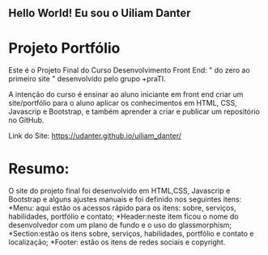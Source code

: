 ## Hello World! Eu sou o Uiliam Danter

# Projeto Portfólio

Este é o Projeto Final do Curso Desenvolvimento Front End: " do zero ao primeiro site " desenvolvido pelo grupo +praTI.

A intenção do curso é ensinar ao aluno iniciante em front end criar um site/portfólio para o aluno aplicar os conhecimentos em HTML, CSS, Javascrip e Bootstrap, e também 
aprender a criar e publicar um repositório no GitHub.

Link do Site: https://udanter.github.io/uiliam_danter/

# Resumo:
O site do projeto final foi desenvolvido em HTML,CSS, Javascrip e Bootstrap e alguns ajustes manuais e foi definido nos seguintes itens:
*Menu: aqui estão os acessos rápido para os itens: sobre, serviços, habilidades, portfólio e contato;
*Header:neste item ficou o nome do desenvolvedor com um plano de fundo e o uso do glassmorphism;
*Section:estão os itens sobre, serviços, habilidades, portfólio e contato e localização;
*Footer: estão os itens de redes sociais e copyright.
